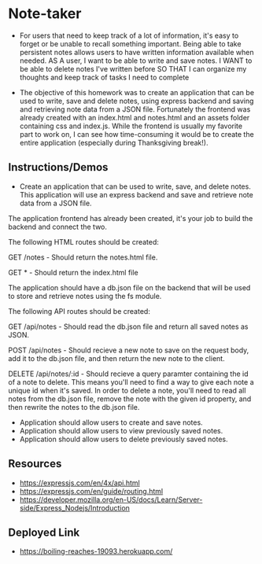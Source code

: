 # Note-taker

- For users that need to keep track of a lot of information, it's easy to forget or be unable to recall something important. Being able to take persistent notes allows users to have written information available when needed. AS A user, I want to be able to write and save notes. I WANT to be able to delete notes I've written before SO THAT I can organize my thoughts and keep track of tasks I need to complete

- The objective of this homework was to create an application that can be used to write, save and delete notes, using express backend and saving and retrieving note data from a JSON file. Fortunately the frontend was already created with an index.html and notes.html and an assets folder containing css and index.js. While the frontend is usually my favorite part to work on, I can see how time-consuming it would be to create the entire application (especially during Thanksgiving break!). 

## Instructions/Demos

- Create an application that can be used to write, save, and delete notes. This application will use an express backend and save and retrieve note data from a JSON file.

The application frontend has already been created, it's your job to build the backend and connect the two.

The following HTML routes should be created:

GET /notes - Should return the notes.html file.

GET * - Should return the index.html file

The application should have a db.json file on the backend that will be used to store and retrieve notes using the fs module.

The following API routes should be created:

GET /api/notes - Should read the db.json file and return all saved notes as JSON.

POST /api/notes - Should recieve a new note to save on the request body, add it to the db.json file, and then return the new note to the client.

DELETE /api/notes/:id - Should recieve a query paramter containing the id of a note to delete. This means you'll need to find a way to give each note a unique id when it's saved. In order to delete a note, you'll need to read all notes from the db.json file, remove the note with the given id property, and then rewrite the notes to the db.json file.

- Application should allow users to create and save notes.
- Application should allow users to view previously saved notes.
- Application should allow users to delete previously saved notes.

## Resources

- https://expressjs.com/en/4x/api.html
- https://expressjs.com/en/guide/routing.html
- https://developer.mozilla.org/en-US/docs/Learn/Server-side/Express_Nodejs/Introduction

## Deployed Link
 - https://boiling-reaches-19093.herokuapp.com/
